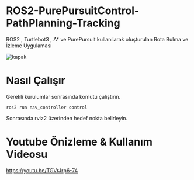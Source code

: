 # ROS2-PurePursuitControl-PathPlanning-Tracking
ROS2 , Turtlebot3 , A* ve PurePursuit kullanılarak oluşturulan Rota Bulma ve İzleme Uygulaması




![kapak](https://user-images.githubusercontent.com/87595266/205752064-9fd23095-1c5c-429e-8235-7534eefd5787.png)

# Nasıl Çalışır
Gerekli kurulumlar sonrasında komutu çalıştırın.  
  
`ros2 run nav_controller control`

Sonrasında rviz2 üzerinden hedef nokta belirleyin.  

# Youtube Önizleme & Kullanım Videosu  
https://youtu.be/TGVrJrp6-74
